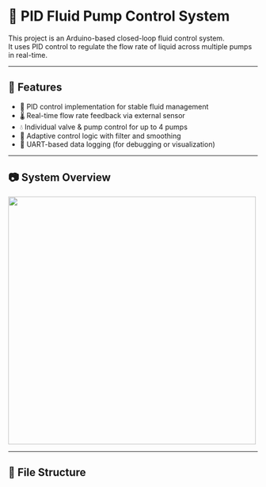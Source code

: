 # 🧪 PID Fluid Pump Control System

This project is an Arduino-based closed-loop fluid control system.  
It uses PID control to regulate the flow rate of liquid across multiple pumps in real-time.

---

## 🚀 Features

- 🔧 PID control implementation for stable fluid management
- 🌡️ Real-time flow rate feedback via external sensor
- 💧 Individual valve & pump control for up to 4 pumps
- 🧠 Adaptive control logic with filter and smoothing
- 📡 UART-based data logging (for debugging or visualization)

---

## 📷 System Overview

<img src="docs/system_diagram.png" width="500" />

---

## 📁 File Structure

